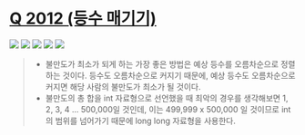 # [Q 2012 (등수 매기기)](https://www.acmicpc.net/problem/2012)

<img src="https://img.shields.io/badge/Level-Silver 3-lightgrey"> <img src="https://img.shields.io/badge/Memory-4900%20KB-blue"> <img src="https://img.shields.io/badge/Time-144%20ms-brightgreen"> <img src="https://img.shields.io/badge/Length-477%20B-red"> <img src="https://img.shields.io/badge/Language-C-blueviolet">



> - 불만도가 최소가 되게 하는 가장 좋은 방법은 예상 등수를 오름차순으로 정렬하는 것이다. 등수도 오름차순으로 커지기 때문에, 예상 등수도 오름차순으로 커지면 해당 사람의 불만도가 최소가 될 것이다.
> - 불만도의 총 합을 int 자료형으로 선언했을 때 최악의 경우를 생각해보면 1, 2, 3, 4 ... 500,000일 것인데, 이는 499,999 x 500,000 일 것이므로 int의 범위를 넘어가기 때문에 long long 자료형을 사용한다.
